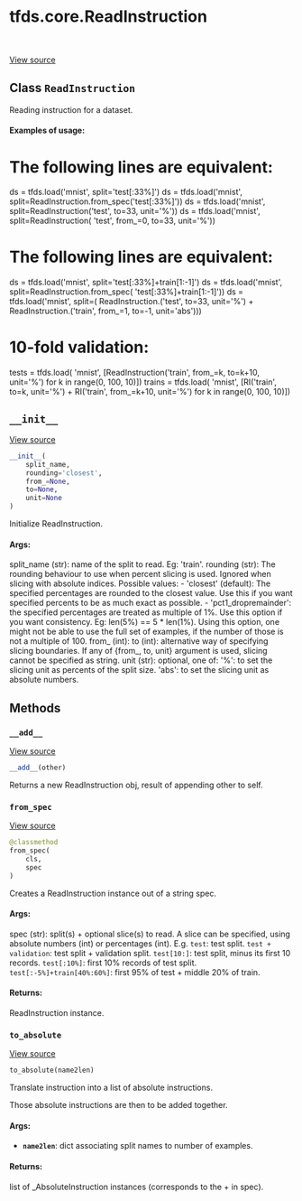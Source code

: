 <div itemscope itemtype="http://developers.google.com/ReferenceObject">
<meta itemprop="name" content="tfds.core.ReadInstruction" />
<meta itemprop="path" content="Stable" />
<meta itemprop="property" content="__add__"/>
<meta itemprop="property" content="__init__"/>
<meta itemprop="property" content="from_spec"/>
<meta itemprop="property" content="to_absolute"/>
</div>

# tfds.core.ReadInstruction

<table class="tfo-notebook-buttons tfo-api" align="left">
</table>

<a target="_blank" href="https://github.com/tensorflow/datasets/tree/master/tensorflow_datasets/core/tfrecords_reader.py">View
source</a>

## Class `ReadInstruction`

Reading instruction for a dataset.

<!-- Placeholder for "Used in" -->

#### Examples of usage:

# The following lines are equivalent:

ds = tfds.load('mnist', split='test[:33%]') ds = tfds.load('mnist',
split=ReadInstruction.from_spec('test[:33%]')) ds = tfds.load('mnist',
split=ReadInstruction('test', to=33, unit='%')) ds = tfds.load('mnist',
split=ReadInstruction( 'test', from_=0, to=33, unit='%'))

# The following lines are equivalent:

ds = tfds.load('mnist', split='test[:33%]+train[1:-1]') ds = tfds.load('mnist',
split=ReadInstruction.from_spec( 'test[:33%]+train[1:-1]')) ds =
tfds.load('mnist', split=( ReadInstruction.('test', to=33, unit='%') +
ReadInstruction.('train', from_=1, to=-1, unit='abs')))

# 10-fold validation:

tests = tfds.load( 'mnist', [ReadInstruction('train', from_=k, to=k+10,
unit='%') for k in range(0, 100, 10)]) trains = tfds.load( 'mnist', [RI('train',
to=k, unit='%') + RI('train', from_=k+10, unit='%') for k in range(0, 100, 10)])

<h2 id="__init__"><code>__init__</code></h2>

<a target="_blank" href="https://github.com/tensorflow/datasets/tree/master/tensorflow_datasets/core/tfrecords_reader.py">View
source</a>

```python
__init__(
    split_name,
    rounding='closest',
    from_=None,
    to=None,
    unit=None
)
```

Initialize ReadInstruction.

#### Args:

split_name (str): name of the split to read. Eg: 'train'. rounding (str): The
rounding behaviour to use when percent slicing is used. Ignored when slicing
with absolute indices. Possible values: - 'closest' (default): The specified
percentages are rounded to the closest value. Use this if you want specified
percents to be as much exact as possible. - 'pct1_dropremainder': the specified
percentages are treated as multiple of 1%. Use this option if you want
consistency. Eg: len(5%) == 5 * len(1%). Using this option, one might not be
able to use the full set of examples, if the number of those is not a multiple
of 100. from_ (int): to (int): alternative way of specifying slicing boundaries.
If any of {from_, to, unit} argument is used, slicing cannot be specified as
string. unit (str): optional, one of: '%': to set the slicing unit as percents
of the split size. 'abs': to set the slicing unit as absolute numbers.

## Methods

<h3 id="__add__"><code>__add__</code></h3>

<a target="_blank" href="https://github.com/tensorflow/datasets/tree/master/tensorflow_datasets/core/tfrecords_reader.py">View
source</a>

```python
__add__(other)
```

Returns a new ReadInstruction obj, result of appending other to self.

<h3 id="from_spec"><code>from_spec</code></h3>

<a target="_blank" href="https://github.com/tensorflow/datasets/tree/master/tensorflow_datasets/core/tfrecords_reader.py">View
source</a>

```python
@classmethod
from_spec(
    cls,
    spec
)
```

Creates a ReadInstruction instance out of a string spec.

#### Args:

spec (str): split(s) + optional slice(s) to read. A slice can be specified,
using absolute numbers (int) or percentages (int). E.g. `test`: test split.
`test + validation`: test split + validation split. `test[10:]`: test split,
minus its first 10 records. `test[:10%]`: first 10% records of test split.
`test[:-5%]+train[40%:60%]`: first 95% of test + middle 20% of train.

#### Returns:

ReadInstruction instance.

<h3 id="to_absolute"><code>to_absolute</code></h3>

<a target="_blank" href="https://github.com/tensorflow/datasets/tree/master/tensorflow_datasets/core/tfrecords_reader.py">View
source</a>

```python
to_absolute(name2len)
```

Translate instruction into a list of absolute instructions.

Those absolute instructions are then to be added together.

#### Args:

*   <b>`name2len`</b>: dict associating split names to number of examples.

#### Returns:

list of _AbsoluteInstruction instances (corresponds to the + in spec).
